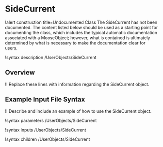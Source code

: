 # SideCurrent

!alert construction title=Undocumented Class
The SideCurrent has not been documented. The content listed below should be used as a starting point for
documenting the class, which includes the typical automatic documentation associated with a
MooseObject; however, what is contained is ultimately determined by what is necessary to make the
documentation clear for users.

!syntax description /UserObjects/SideCurrent

## Overview

!! Replace these lines with information regarding the SideCurrent object.

## Example Input File Syntax

!! Describe and include an example of how to use the SideCurrent object.

!syntax parameters /UserObjects/SideCurrent

!syntax inputs /UserObjects/SideCurrent

!syntax children /UserObjects/SideCurrent

